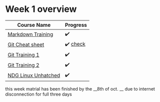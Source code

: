 # Week 1 overview

|Course Name | Progress|
|------------|---------|                                                                                   
| [Markdown Training](https://www.markdowntutorial.com/) |:heavy_check_mark:|
|[Git Cheat sheet](https://training.github.com/downloads/github-git-cheat-sheet.pdf) |:heavy_check_mark: [check](https://github.com/kenwan00/mabrains-cad-internship-2021/tree/main/Phase%201/week1/2.Git%20Cheat%20sheet)| 
|[Git Training 1](https://lab.github.com) |:heavy_check_mark:|
|[Git Training 2](https://www.coursera.org/learn/version-control-with-git?action=enroll)  |:heavy_check_mark:|
|[NDG Linux Unhatched](https://www.netacad.com/courses/os-it/ndg-linux-unhatched)|:heavy_check_mark:|

this week matrial has been finished by the __8th of oct. __ due to internet disconnection for full three days
